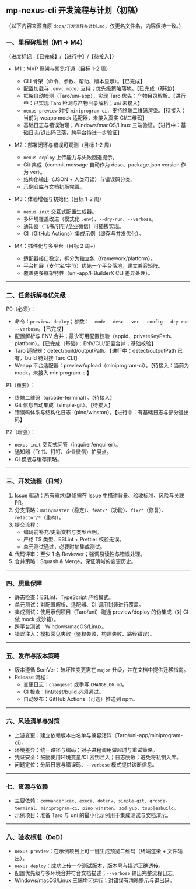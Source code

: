 ## mp-nexus-cli 开发流程与计划（初稿）

（以下内容来源自原 `docs/开发流程与计划.md`，仅更名文件名，内容保持一致。）

### 一、里程碑规划（M1 → M4）
（进度标记：【已完成】/【进行中】/【待接入】）

- M1：MVP 骨架与预览打通（目标 1-2 周）
  - CLI 骨架（命令、参数、帮助、版本显示）。【已完成】
  - 配置加载与 `.env(.mode)` 支持；优先级策略落地。【已完成（基础）】
  - 框架自动检测（Taro/uni-app），实现 Taro 优先；产物目录解析。【进行中：已实现 Taro 检测与产物目录解析；uni 未接入】
  - `nexus preview` 对接 `miniprogram-ci`，支持终端二维码渲染。【待接入：当前为 weapp mock 适配器，未接入真实 CI/二维码】
  - 基础日志与错误治理；Windows/macOS/Linux 三端验证。【进行中：基础日志/退出码已落，跨平台待进一步验证】

- M2：部署闭环与错误可观测（目标 1-2 周）
  - `nexus deploy` 上传能力与失败回退提示。
  - Git 集成（commit message 自动作为 desc、package.json version 作为 ver）。
  - 结构化输出（JSON + 人类可读）与错误码分类。
  - 示例仓库与文档初版完善。

- M3：体验增强与初始化（目标 1-2 周）
  - `nexus init` 交互式配置生成器。
  - 多环境覆盖改进（模式化 `.env`）、`--dry-run`、`--verbose`。
  - 通知器（飞书/钉钉/企业微信）可插拔实现。
  - CI（GitHub Actions）集成示例（缓存与并发优化）。

- M4：插件化与多平台（目标 2 周+）
  - 适配器接口稳定，拆分为独立包（framework/platform）。
  - 平台扩展（支付宝/字节）优先一个平台落地，建立兼容矩阵。
  - 覆盖更多框架特性（uni-app/HBuilderX CLI 差异处理）。

---

### 二、任务拆解与优先级

P0（必须）：
- 命令：`preview`、`deploy`；参数：`--mode --desc --ver --config --dry-run --verbose`。【已完成】
- 配置解析与 ENV 合并；最少可用配置校验（appId、privateKeyPath、platform）。【已完成（基础）：ENV/CLI/配置合并；基础校验】
- Taro 适配器：detect/build/outputPath。【进行中：detect/outputPath 已有，build 待对接 Taro CLI】
- Weapp 平台适配器：preview/upload（miniprogram-ci）。【待接入：当前为 mock，未接入 miniprogram-ci】

P1（重要）：
- 终端二维码（qrcode-terminal）。【待接入】
- Git 信息自动集成（simple-git）。【待接入】
- 错误码体系与结构化日志（pino/winston）。【进行中：有基础日志与部分退出码】

P2（增强）：
- `nexus init` 交互式问答（inquirer/enquirer）。
- 通知器（飞书、钉钉、企业微信）扩展点。
- CI 模版与缓存策略。

---

### 三、开发流程（日常）

1. Issue 驱动：所有需求/缺陷需在 Issue 中描述背景、验收标准、风险与关联 PR。
2. 分支策略：`main/master`（稳定）、`feat/*`（功能）、`fix/*`（修复）、`refactor/*`（重构）。
3. 提交流程：
   - 编码前补充/更新文档与类型声明。
   - 严格 TS 类型、ESLint + Prettier 校验无误。
   - 单元测试通过，必要时加集成测试。
4. 代码评审：至少 1 名 Reviewer；强调易读性与错误处理。
5. 合并策略：Squash & Merge，保证清晰的变更历史。

---

### 四、质量保障

- 静态检查：ESLint、TypeScript 严格模式。
- 单元测试：对配置解析、适配器、CI 调用封装进行覆盖。
- 集成测试：使用示例项目（Taro/uni）跑通 preview/deploy 的伪集成（对 CI 做 mock 或沙箱）。
- 跨平台测试：Windows/macOS/Linux。
- 错误注入：模拟常见失败（鉴权失败、构建失败、路径错误）。

---

### 五、发布与版本策略

- 版本遵循 SemVer：破坏性变更需在 `major` 升级，并在文档中提供迁移指南。
- Release 流程：
  - 变更日志：`changeset` 或手写 `CHANGELOG.md`。
  - CI 检查：lint/test/build 必须通过。
  - 自动发布：GitHub Actions（可选）推送到 npm。

---

### 六、风险清单与对策

- 上游变更：建立依赖版本白名单与兼容矩阵（Taro/uni-app/miniprogram-ci）。
- 环境差异：统一路径与编码；对子进程调用做超时与重试策略。
- 凭证安全：鼓励使用环境变量/CI 密钥注入；日志脱敏；避免将私钥入库。
- 问题定位：分层日志与错误码、`--verbose` 模式提供诊断信息。

---

### 七、资源与依赖

- 主要依赖：`commander|cac`、`execa`、`dotenv`、`simple-git`、`qrcode-terminal`、`miniprogram-ci`、`pino|winston`、`zod|yup`、`tsup|esbuild`。
- 示例项目：准备 Taro 与 uni 的最小化示例用于集成测试与文档演示。

---

### 八、验收标准（DoD）

- `nexus preview`：在示例项目上可一键生成预览二维码（终端渲染 + 文件输出）。
- `nexus deploy`：成功上传一个测试版本，版本号与描述正确透传。
- 配置优先级与多环境合并符合文档描述；`--verbose` 输出完整流程日志。
- Windows/macOS/Linux 三端均可运行；对错误有清晰提示与退出码。


